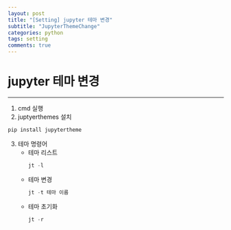 ```yaml
---
layout: post
title: "[Setting] jupyter 테마 변경"
subtitle: "JupyterThemeChange"
categories: python
tags: setting
comments: true
---
```


# jupyter 테마 변경

* * *

1. cmd 실행
2. juptyerthemes 설치
```python
pip install jupytertheme
```
3. 테마 명령어
    * 테마 리스트
      ```python
      jt -l
      ```
    * 테마 변경
      ```python
      jt -t 테마 이름
      ```
    * 테마 초기화
      ```python
      jt -r
      ```
